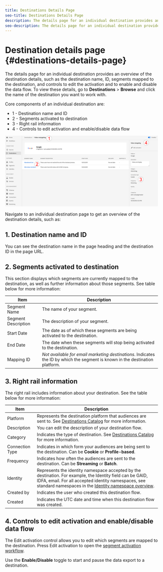 ```yaml
---
title: Destinations Details Page
seo-title: Destinations Details Page
description: The details page for an individual destination provides an overview of the destination details, such as the destination name, ID, segments mapped to the destination, and controls to edit the activation and to enable and disable the data flow. 
seo-description: The details page for an individual destination provides an overview of the destination details, such as the destination name, ID, segments mapped to the destination, and controls to edit the activation and to enable and disable the data flow. 
---
```


# Destination details page {#destinations-details-page}

The details page for an individual destination provides an overview of the destination details, such as the destination name, ID, segments mapped to the destination, and controls to edit the activation and to enable and disable the data flow. To view these details, go to **Destinations** > **Browse** and click the name of the destination you want to work with.

Core components of an individual destination are:

* 1 - Destination name and ID
* 2 - Segments activated to destination
* 3 - Right rail information 
* 4 - Controls to edit activation and enable/disable data flow

![Destinations page numbered](/help/rtcdp/destinations/assets/destination-page-numbered.png)

Navigate to an individual destination page to get an overview of the destination details, such as:

## 1. Destination name and ID

You can see the destination name in the page heading and the destination ID in the page URL.

## 2. Segments activated to destination

This section displays which segments are currently mapped to the destination, as well as further information about those segments. See table below for more information:

Item | Description |
---------|----------|
 Segment Name| The name of your segment. |
 Segment Description | The description of your segment. |
 Start Date | The date as of which these segments are being activated to the destination. |
 End Date | The date when these segments will stop being activated to the destination. |
 Mapping ID | *Not available for email marketing destinations*. Indicates the ID by which the segment is known in the destination platform. |

## 3. Right rail information

The right rail includes information about your destination. See the table below for more information:

Item | Description |
---------|----------|
 Platform | Represents the destination platform that audiences are sent to. See [Destinations Catalog](/help/rtcdp/destinations/destinations-catalog.md) for more information. |
 Description | You can edit the description of your destination flow. |
 Category | Indicates the type of destination. See [Destinations Catalog](/help/rtcdp/destinations/destinations-catalog.md) for more information. |
 Connection Type | Indicates in which form your audiences are being sent to the destination. Can be **Cookie** or **Profile-based**. |
 Frequency | Indicates how often the audiences are sent to the destination. Can be **Streaming** or **Batch**.  |
 Identity | Represents the identity namespace accepted by the destination. For example, the Identity field can be GAID, IDFA, email. For all accepted identity namespaces, see standard namespaces in the [Identity namespace overview](../../identity-service/namespaces.md).   |
 Created by | Indicates the user who created this destination flow. |
 Created | Indicates the UTC date and time when this destination flow was created. |

## 4. Controls to edit activation and enable/disable data flow

The Edit activation control allows you to edit which segments are mapped to the destination. Press Edit activation to open the [segment activation workflow](/help/rtcdp/destinations/activate-destinations.md).

Use the **Enable/Disable** toggle to start and pause the data export to a destination.